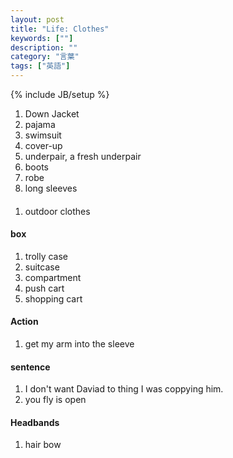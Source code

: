 ```yaml
---
layout: post
title: "Life: Clothes"
keywords: [""]
description: ""
category: "言葉"
tags: ["英語"]
---
```

{% include JB/setup %}

1. Down Jacket
2. pajama
4. swimsuit
5. cover-up
6. underpair, a fresh underpair
7. boots
8. robe
1. long sleeves

####
1. outdoor clothes

#### box
1. trolly case
2. suitcase
3. compartment
4. push cart
5. shopping cart


#### Action
1. get my arm into the sleeve

#### sentence
1. I don't want Daviad to thing I was coppying him.
2. you fly is open



#### Headbands
1. hair bow
